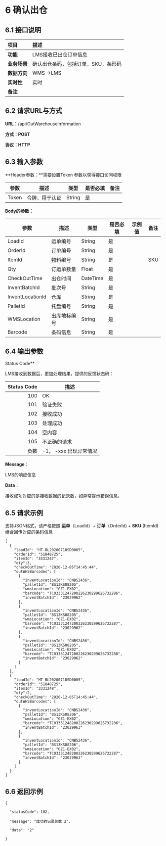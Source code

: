 # 6 确认出仓

## 6.1 接口说明
| 项目         | 描述                                |
| :----------- | :---------------------------------- |
| **功能**     | LMS接收已出仓订单信息               |
| **业务场景** | 确认出仓条码，包括订单，SKU，条形码 |
| **数据方向** | WMS ->LMS                           |
| **实时性**   | 实时                                |
| **备注**     |                                     |

## 6.2 请求URL与方式

**URL：**/api/OutWarehouseInformation

**方式：POST**

**协议：HTTP**

## 6.3 输入参数

**Header参数：**需要设置Token 参数以获得接口访问权限

| 参数  | 描述           | 类型   | 是否必填 | 备注 |
| ----- | -------------- | ------ | -------- | ---- |
| Token | 令牌，用于认证 | String | 是       |      |

**Body的参数：**

| 参数             | 描述         | 类型     | 是否必填 | 示例值 | 备注 |
| ---------------- | ------------ | -------- | -------- | ------ | ---- |
| LoadId           | 运单编号     | String   | 是       |        |      |
| OrderId          | 订单编号     | String   | 是       |        |      |
| ItemId           | 物料编号     | String   | 是       |        | SKU  |
| Qty              | 订运单数量   | Float    | 是       |        |      |
| CheckOutTime     | 出仓时间     | DateTime | 是       |        |      |
| InventBatchId    | 批次号       | String   | 是       |        |      |
| InventLocationId | 仓库         | String   | 是       |        |      |
| PalletId         | 托盘编号     | String   | 是       |        |      |
| WMSLocation      | 出库地标编号 | String   | 是       |        |      |
| Barcode          | 条码信息     | String   | 是       |        |      |

## 6.4 输出参数

Status Code**

LMS接收到数据后，更加处理结果，提供的反馈状态码：

| Status Code | 描述                   |
| ----------: | ---------------------- |
|         100 | OK                     |
|         101 | 验证失败               |
|         102 | 接收成功               |
|         103 | 处理成功               |
|         104 | 空内容                 |
|         105 | 不正确的请求           |
|        负数 | -1， -xxx 出现异常情况 |

**Message**：

LMS的响应信息

**Data**：

接收成功对应的是接收数据的记录数，如异常提示错误信息。

## 6.5 请求示例

支持JSON格式，请严格按照 **运单**（LoadId）+ **订单**（OrderId) + **SKU** (ItemId) 组合回传对应的条码信息

```
[
  {
    "loadId": "HT-BL20200718SD0005",
    "orderId": "51848725",
    "itemId": "3331247",
    "qty":3,
    "checkOutTime": "2020-12-05T14:45:44",
    "outWHSBarcodes": [
      {
        "inventLocationId": "CNBS2436",
        "palletId": "BS13KS08205",
        "wmsLocation": "GZ1-EX02",
        "barcode": "TC03331247200226230299626732286",
        "inventBatchId": "23029962"
      },
      {
        "inventLocationId": "CNBS2436",
        "palletId": "BS13KS08205",
        "wmsLocation": "GZ1-EX02",
        "barcode": "TC03331247200226230299626732287",
        "inventBatchId": "23029962"
      },
      {
        "inventLocationId": "CNBS2436",
        "palletId": "BS13KS08205",
        "wmsLocation": "GZ1-EX02",
        "barcode": "TC03331247200226230299626732288",
        "inventBatchId": "23029962"
      }
    ]
  },
  {
    "loadId": "HT-BL20200718SD0005",
    "orderId": "51848725",
    "itemId": "3331248",
    "qty":2,
    "checkOutTime": "2020-12-05T14:45:44",
    "outWHSBarcodes": [
      {
        "inventLocationId": "CNBS2436",
        "palletId": "BS13KS08206",
        "wmsLocation": "GZ1-EX02",
        "barcode": "TC03331248200226230299626732286",
        "inventBatchId": "23029963"
      },
      {
        "inventLocationId": "CNBS2436",
        "palletId": "BS13KS08206",
        "wmsLocation": "GZ1-EX02",
        "barcode": "TC03331248200226230299626732287",
        "inventBatchId": "23029963"
      }
    ]
  }
]
```



## 6.6 返回示例

```
{

  "statusCode": 102,

  "message": "成功的记录总数 2",

  "data": "2"

}
```

